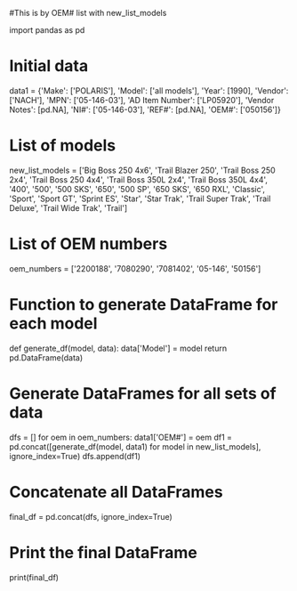 #This is by OEM# list with new_list_models

import pandas as pd

# Initial data
data1 = {'Make': ['POLARIS'], 'Model': ['all models'], 'Year': [1990], 'Vendor': ['NACH'], 'MPN': ['05-146-03'], 'AD Item Number': ['LP05920'], 'Vendor Notes': [pd.NA], 'NI#': ['05-146-03'], 'REF#': [pd.NA], 'OEM#': ['050156']}

# List of models
new_list_models = ['Big Boss 250 4x6', 
                   'Trail Blazer 250',
                   'Trail Boss 250 2x4', 
                   'Trail Boss 250 4x4', 
                   'Trail Boss 350L 2x4',
                   'Trail Boss 350L 4x4',
                   '400', 
                   '500', 
                   '500 SKS', 
                   '650', 
                   '500 SP', 
                   '650 SKS',
                   '650 RXL',
                   'Classic',
                   'Sport',
                   'Sport GT',
                   'Sprint ES',
                   'Star',
                   'Star Trak',
                   'Trail Super Trak',
                   'Trail Deluxe',
                   'Trail Wide Trak',
                   'Trail']

# List of OEM numbers
oem_numbers = ['2200188', '7080290', '7081402', '05-146', '50156']

# Function to generate DataFrame for each model
def generate_df(model, data):
    data['Model'] = model
    return pd.DataFrame(data)

# Generate DataFrames for all sets of data
dfs = []
for oem in oem_numbers:
    data1['OEM#'] = oem
    df1 = pd.concat([generate_df(model, data1) for model in new_list_models], ignore_index=True)
    dfs.append(df1)

# Concatenate all DataFrames
final_df = pd.concat(dfs, ignore_index=True)

# Print the final DataFrame
print(final_df)
